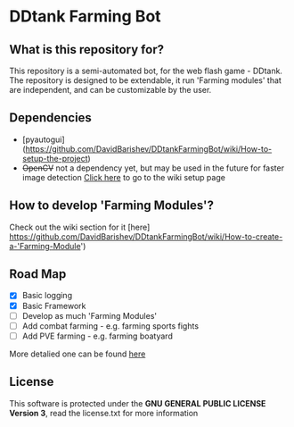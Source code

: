 # DDtank Farming Bot

## What is this repository for? 
This repository is a semi-automated bot, for the web flash game - DDtank.  
The repository is designed to be extendable, it run 'Farming modules' that are independent, and can be customizable by the user. 

## Dependencies 
- [pyautogui] (https://github.com/DavidBarishev/DDtankFarmingBot/wiki/How-to-setup-the-project)
- ~~OpenCV~~ not a dependency yet, but may be used in the future for faster image detection
[Click here]() to go to the wiki setup page

## How to develop 'Farming Modules'?
Check out the wiki section for it [here] https://github.com/DavidBarishev/DDtankFarmingBot/wiki/How-to-create-a-'Farming-Module')

## Road Map

  - [x] Basic logging
  - [x] Basic Framework
  - [ ] Develop as much 'Farming Modules'
  - [ ] Add combat farming - e.g. farming sports fights
  - [ ] Add PVE farming - e.g. farming boatyard
  
  More detalied one can be found [here](https://github.com/DavidBarishev/DDtankFarmingBot/wiki/Detailed-TODO-list)


## License
This software is protected under the **GNU GENERAL PUBLIC LICENSE Version 3**, read the license.txt for more information
